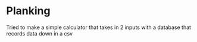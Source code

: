 # Planking
Tried to make a simple calculator that takes in 2 inputs with a database that records data down in a csv
